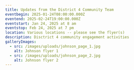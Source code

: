 ```yaml
---
title: Updates from the District 4 Community Team
eventbegin: 2025-01-24T08:00:00.000Z
eventend: 2025-02-24T19:00:00.000Z
eventstart: Jan 24, 2025 at 8 am
eventstop: Feb 24, 2025 at 7 pm
location: Various locations -- please see the flyer(s)
description: Disctrict 4 community engagement activities
galleryImages:
  - src: /images/uploads/johnson_page_1.jpg
    alt: Johnson flyer 1
  - src: /images/uploads/johnson_page_2.jpg
    alt: Johnson flyer 2
---
```


